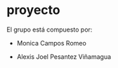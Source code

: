 # proyecto
El grupo está compuesto por:

  - Monica Campos Romeo
  
  - Alexis Joel Pesantez Viñamagua
